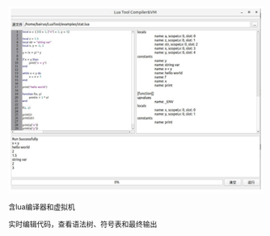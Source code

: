 ![Screenshot](https://github.com/Bairuo/luatoy-compiler-vm/raw/master/meta/show.png)

含lua编译器和虚拟机

实时编辑代码，查看语法树、符号表和最终输出
